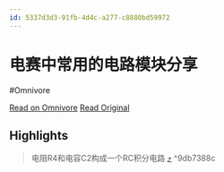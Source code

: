 ```yaml
---
id: 5337d3d3-91fb-4d4c-a277-c8880bd59972
---
```


# 电赛中常用的电路模块分享
#Omnivore

[Read on Omnivore](https://omnivore.app/me/-18ee0962c8e)
[Read Original](https://mp.weixin.qq.com/s/OFMhXsTsckpel3jROJBH_Q)

## Highlights

> 电阻R4和电容C2构成一个RC积分电路 [⤴️](https://omnivore.app/me/-18ee0962c8e#9db7388c-4423-450c-be22-017ef017988f)  ^9db7388c

